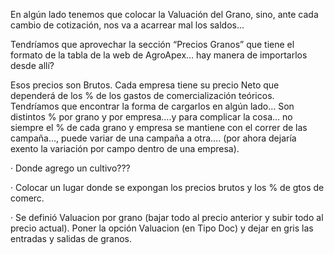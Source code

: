 
En algún lado tenemos que colocar la Valuación del Grano, sino, ante cada cambio de 
cotización, nos va a acarrear mal los saldos…

Tendríamos que aprovechar la sección “Precios Granos” que tiene el formato de la tabla
de la web de AgroApex…  hay manera de importarlos desde allí?

Esos precios son Brutos. Cada empresa tiene su precio Neto que dependerá de los % de los
 gastos de comercialización teóricos. Tendríamos que encontrar la forma de cargarlos en algún lado… 
 Son distintos % por grano y por empresa….y para complicar la cosa… no siempre el % de cada grano y 
 empresa se mantiene con el correr de las campaña…, puede variar de una campaña a otra…. 
 (por ahora dejaría exento la variación por campo dentro de una empresa).

 ·          Donde agrego un cultivo???


 ·         Colocar un lugar donde se expongan los precios brutos y los % de gtos de comerc.

 ·         Se definió Valuacion por grano (bajar todo al precio anterior y subir todo al precio actual). Poner la opción Valuacion (en Tipo Doc) y dejar en gris las entradas y salidas de granos.

 